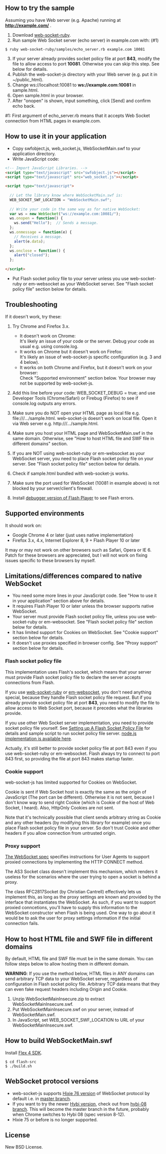 ## How to try the sample

Assuming you have Web server (e.g. Apache) running at **http://example.com/** .

1. Download [web-socket-ruby](http://github.com/gimite/web-socket-ruby/tree/master).
2. Run sample Web Socket server (echo server) in example.com with: (#1)<br>
```
$ ruby web-socket-ruby/samples/echo_server.rb example.com 10081
```
3. If your server already provides socket policy file at port **843**, modify the file to allow access to port **10081**. Otherwise you can skip this step. See below for details.
4. Publish the web-socket-js directory with your Web server (e.g. put it in ~/public_html).
5. Change ws://localhost:10081 to **ws://example.com:10081** in sample.html.
6. Open sample.html in your browser.
7. After "onopen" is shown, input something, click [Send] and confirm echo back.

\#1: First argument of echo_server.rb means that it accepts Web Socket connection from HTML pages in example.com.


## How to use it in your application

- Copy swfobject.js, web_socket.js, WebSocketMain.swf to your application directory.
- Write JavaScript code:

```html
<!-- Import JavaScript Libraries. -->
<script type="text/javascript" src="swfobject.js"></script>
<script type="text/javascript" src="web_socket.js"></script>

<script type="text/javascript">
  
  // Let the library know where WebSocketMain.swf is:
  WEB_SOCKET_SWF_LOCATION = "WebSocketMain.swf";
  
  // Write your code in the same way as for native WebSocket:
  var ws = new WebSocket("ws://example.com:10081/");
  ws.onopen = function() {
    ws.send("Hello");  // Sends a message.
  };
  ws.onmessage = function(e) {
    // Receives a message.
    alert(e.data);
  };
  ws.onclose = function() {
    alert("closed");
  };
  
</script>
```

- Put Flash socket policy file to your server unless you use web-socket-ruby or em-websocket as your WebSocket server. See "Flash socket policy file" section below for details.


## Troubleshooting

If it doesn't work, try these:

1. Try Chrome and Firefox 3.x.

   - It doesn't work on Chrome:<br>
     It's likely an issue of your code or the server. Debug your code as usual e.g. using console.log.
   - It works on Chrome but it doesn't work on Firefox:<br>
     It's likely an issue of web-socket-js specific configuration (e.g. 3 and 4 below).
   - It works on both Chrome and Firefox, but it doesn't work on your browser:<br>
     Check "Supported environment" section below. Your browser may not be supported by web-socket-js.

2. Add this line before your code:
       WEB_SOCKET_DEBUG = true;
and use Developer Tools (Chrome/Safari) or Firebug (Firefox) to see if console.log outputs any errors.

3. Make sure you do NOT open your HTML page as local file e.g. file:///.../sample.html. web-socket-js doesn't work on local file. Open it via Web server e.g. http:///.../sample.html.

4. Make sure you host your HTML page and WebSocketMain.swf in the same domain. Otherwise, see "How to host HTML file and SWF file in different domains" section.

5. If you are NOT using web-socket-ruby or em-websocket as your WebSocket server, you need to place Flash socket policy file on your server. See "Flash socket policy file" section below for details.

6. Check if sample.html bundled with web-socket-js works.

7. Make sure the port used for WebSocket (10081 in example above) is not blocked by your server/client's firewall.

8. Install [debugger version of Flash Player](http://www.adobe.com/support/flashplayer/downloads.html) to see Flash errors.


## Supported environments

It should work on:

- Google Chrome 4 or later (just uses native implementation)
- Firefox 3.x, 4.x, Internet Explorer 8, 9 + Flash Player 10 or later

It may or may not work on other browsers such as Safari, Opera or IE 6. Patch for these browsers are appreciated, but I will not work on fixing issues specific to these browsers by myself.


## Limitations/differences compared to native WebSocket

- You need some more lines in your JavaScript code. See "How to use it in your application" section above for details.
- It requires Flash Player 10 or later unless the browser supports native WebSocket.
- Your server must provide Flash socket policy file, unless you use web-socket-ruby or em-websocket. See "Flash socket policy file" section below for details.
- It has limited support for Cookies on WebSocket. See "Cookie support" section below for details.
- It doesn't use proxies specified in browser config. See "Proxy support" section below for details.


### Flash socket policy file

This implementation uses Flash's socket, which means that your server must provide Flash socket policy file to declare the server accepts connections from Flash.

If you use [web-socket-ruby](http://github.com/gimite/web-socket-ruby/tree/master) or [em-websocket](https://github.com/igrigorik/em-websocket), you don't need anything special, because they handle Flash socket policy file request. But if you already provide socket policy file at port **843**, you need to modify the file to allow access to Web Socket port, because it precedes what the libraries provide.

If you use other Web Socket server implementation, you need to provide socket policy file yourself. See [Setting up A Flash Socket Policy File](http://www.lightsphere.com/dev/articles/flash_socket_policy.html) for details and sample script to run socket policy file server. [node.js implementation is available here](https://github.com/3rd-Eden/FlashPolicyFileServer).

Actually, it's still better to provide socket policy file at port 843 even if you use web-socket-ruby or em-websocket. Flash always try to connect to port 843 first, so providing the file at port 843 makes startup faster.


### Cookie support

web-socket-js has limited supported for Cookies on WebSocket.

Cookie is sent if Web Socket host is exactly the same as the origin of JavaScript (The port can be different). Otherwise it is not sent, because I don't know way to send right Cookie (which is Cookie of the host of Web Socket, I heard). Also, HttpOnly Cookies are not sent.

Note that it's technically possible that client sends arbitrary string as Cookie and any other headers (by modifying this library for example) once you place Flash socket policy file in your server. So don't trust Cookie and other headers if you allow connection from untrusted origin.


### Proxy support

[The WebSocket spec](http://tools.ietf.org/html/draft-ietf-hybi-thewebsocketprotocol-12) specifies instructions for User Agents to support proxied connections by implementing the HTTP CONNECT method.

The AS3 Socket class doesn't implement this mechanism, which renders it useless for the scenarios where the user trying to open a socket is behind a proxy. 

The class RFC2817Socket (by Christian Cantrell) effectively lets us implement this, as long as the proxy settings are known and provided by the interface that instantiates the WebSocket. As such, if you want to support proxied conncetions, you'll have to supply this information to the WebSocket constructor when Flash is being used. One way to go about it would be to ask the user for proxy settings information if the initial connection fails.


## How to host HTML file and SWF file in different domains

By default, HTML file and SWF file must be in the same domain. You can follow steps below to allow hosting them in different domain.

**WARNING**: If you use the method below, HTML files in ANY domains can send arbitrary TCP data to your WebSocket server, regardless of configuration in Flash socket policy file. Arbitrary TCP data means that they can even fake request headers including Origin and Cookie.

1. Unzip WebSocketMainInsecure.zip to extract WebSocketMainInsecure.swf.
2. Put WebSocketMainInsecure.swf on your server, instead of WebSocketMain.swf.
3. In JavaScript, set WEB_SOCKET_SWF_LOCATION to URL of your WebSocketMainInsecure.swf.


## How to build WebSocketMain.swf

Install [Flex 4 SDK](http://opensource.adobe.com/wiki/display/flexsdk/Download+Flex+4).

    $ cd flash-src
    $ ./build.sh


## WebSocket protocol versions

- web-socket-js supports [Hixie 76 version](http://tools.ietf.org/html/draft-hixie-thewebsocketprotocol-76) of WebSocket protocol by default i.e. in [master branch](https://github.com/gimite/web-socket-js).
- If you want to try the newer [Hybi version](http://tools.ietf.org/html/draft-ietf-hybi-thewebsocketprotocol-12), check out from [hybi-08 branch](https://github.com/gimite/web-socket-js/tree/hybi-08). This will become the master branch in the future, probably when Chrome switches to Hybi 08 (spec version 8-12).
- Hixie 75 or before is no longer supported.


## License

New BSD License.
